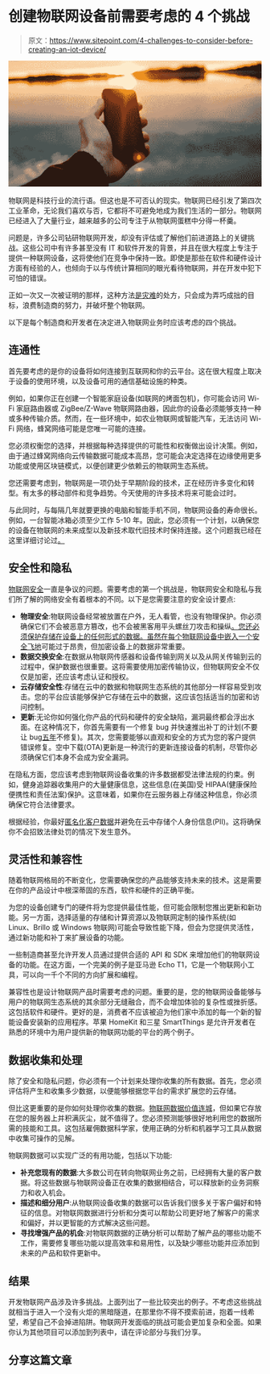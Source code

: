 # 创建物联网设备前需要考虑的 4 个挑战

> 原文：<https://www.sitepoint.com/4-challenges-to-consider-before-creating-an-iot-device/>

![4 Challenges to Consider before Creating an IoT Device](img/ecf27cd4b6983ea06f02f47319a052ed.png)

物联网是科技行业的流行语。但这也是不可否认的现实。物联网已经引发了第四次工业革命，无论我们喜欢与否，它都将不可避免地成为我们生活的一部分。物联网已经进入了大量行业，越来越多的公司专注于从物联网蛋糕中分得一杯羹。

问题是，许多公司钻研物联网开发，却没有评估或了解他们前进道路上的关键挑战。这些公司中有许多甚至没有 IT 和软件开发的背景，并且在很大程度上专注于提供一种联网设备，这将使他们在竞争中保持一致。即使是那些在软件和硬件设计方面有经验的人，也倾向于以与传统计算相同的眼光看待物联网，并在开发中犯下可怕的错误。

正如一次又一次被证明的那样，这种方法[是灾难](http://motherboard.vice.com/read/when-the-internet-of-things-starts-to-feel-like-the-internet-of-shit)的处方，只会成为弄巧成拙的目标，浪费制造商的努力，并破坏整个物联网。

以下是每个制造商和开发者在决定进入物联网业务时应该考虑的四个挑战。

## 连通性

首先要考虑的是你的设备将如何连接到互联网和你的云平台。这在很大程度上取决于设备的使用环境，以及设备可用的通信基础设施的种类。

例如，如果你正在创建一个智能家庭设备(如联网的烤面包机)，你可能会访问 Wi-Fi 家庭路由器或 ZigBee/Z-Wave 物联网路由器，因此你的设备必须能够支持一种或多种传输介质。然而，在一些环境中，如农业物联网或智能汽车，无法访问 Wi-Fi 网络，蜂窝网络可能是您唯一可能的连接。

您必须权衡您的选择，并根据每种选择提供的可能性和权衡做出设计决策。例如，由于通过蜂窝网络向云传输数据可能成本高昂，您可能会决定选择在边缘使用更多功能或使用区块链模式，以便创建更少依赖云的物联网生态系统。

您还需要考虑到，物联网是一项仍处于早期阶段的技术，正在经历许多变化和转型。有太多的移动部件和竞争趋势。今天使用的许多技术将来可能会过时。

与此同时，与每隔几年就要更换的电脑和智能手机不同，物联网设备的寿命很长。例如，一台智能冰箱必须至少工作 5-10 年。因此，您必须有一个计划，以确保您的设备在物联网的未来成型以及新技术取代旧技术时保持连接。这个问题我已经在这里详细讨论过[。](https://techcrunch.com/2016/04/06/how-to-deal-with-iot-challenges-through-abstraction/)

## 安全性和隐私

[物联网安全](https://techcrunch.com/2015/10/24/why-iot-security-is-so-critical/)一直是争议的问题。需要考虑的第一个挑战是，物联网安全和隐私与我们所了解的网络安全有着根本的不同。以下是您需要注意的安全设计要点:

*   **物理安全**:物联网设备经常被放置在户外，无人看管，也没有物理保护。你必须确保它们不会被恶意方篡改，也不会被黑客用平头螺丝刀攻击和操纵[。您还必须保护存储在设备上的任何形式的数据。虽然在每个物联网设备中嵌入一个](http://www.cnet.com/news/rings-smart-doorbell-can-leave-your-house-vulnerable-to-hacks/)[安全飞地](https://techcrunch.com/2014/02/26/how-touch-id-and-secure-enclave-work/)可能过于昂贵，但加密设备上的数据非常重要。
*   **数据交换安全**:在数据从物联网传感器和设备传输到网关以及从网关传输到云的过程中，保护数据也很重要。这将需要使用加密传输协议，但物联网安全不仅仅是加密，还应该考虑认证和授权。
*   **云存储安全性**:存储在云中的数据和物联网生态系统的其他部分一样容易受到攻击。您的平台应该能够保护它存储在云中的数据，这应该包括适当的加密和访问控制。
*   **更新**:无论你如何强化你产品的代码和硬件的安全缺陷，漏洞最终都会浮出水面。在这种情况下，你首先需要有一个修复 bug 并快速推出补丁的计划(不要让 bug[五年](https://www.wired.com/2015/09/gm-took-5-years-fix-full-takeover-hack-millions-onstar-cars/)不修复)。其次，您需要能够以直观和安全的方式为您的客户提供错误修复。空中下载(OTA)更新是一种流行的更新连接设备的机制，尽管你必须确保它们本身不会成为安全漏洞。

在隐私方面，您应该考虑到物联网设备收集的许多数据都受法律法规的约束。例如，健身追踪器收集用户的大量健康信息，这些信息(在美国)受 HIPAA(健康保险便携性和责任法案)保护。这意味着，如果你在云服务器上存储这种信息，你必须确保它符合法律要求。

根据经验，你最好[匿名化客户数据](http://thenextweb.com/entrepreneur/2016/08/15/how-iot-companies-can-beef-up-their-data-security/#gref)并避免在云中存储个人身份信息(PII)。这将确保你不会招致法律处罚的情况下发生意外。

## 灵活性和兼容性

随着物联网格局的不断变化，您需要确保您的产品能够支持未来的技术。这是需要在你的产品设计中根深蒂固的东西，软件和硬件的正确平衡。

为您的设备创建专门的硬件将为您提供最佳性能，但可能会限制您推出更新和新功能。另一方面，选择适量的存储和计算资源以及物联网定制的操作系统(如 Linux、Brillo 或 Windows 物联网)可能会导致性能下降，但会为您提供灵活性，通过新功能和补丁来扩展设备的功能。

一些制造商甚至允许开发人员通过提供合适的 API 和 SDK 来增加他们的物联网设备的功能。在这方面，一个完美的例子是亚马逊 Echo T1，它是一个物联网小工具，可以向一千个不同的方向扩展和编程。

兼容性也是设计物联网产品时需要考虑的问题。重要的是，您的物联网设备能够与用户的物联网生态系统的其余部分无缝融合，而不会增加体验的复杂性或挫折感。这包括软件和硬件。更好的是，消费者不应该被迫为他们家中添加的每一个新的智能设备安装新的应用程序。苹果 HomeKit 和三星 SmartThings 是允许开发者在熟悉的环境中为用户提供新的物联网功能的平台的两个例子。

## 数据收集和处理

除了安全和隐私问题，你必须有一个计划来处理你收集的所有数据。首先，您必须评估将产生和收集多少数据，以便能够根据您平台的需求扩展您的云存储。

但比这更重要的是你如何处理你收集的数据。[物联网数据价值连城](https://blog.xively.com/iot-data-worth-its-weight-in-gold/)，但如果它存放在您的服务器上并积满灰尘，就不值得了。您必须预测能够很好地利用您的数据所需的技能和工具。这包括雇佣数据科学家，使用正确的分析和机器学习工具从数据中收集可操作的见解。

物联网数据可以实现广泛的有用功能，包括以下功能:

*   **补充您现有的数据**:大多数公司在转向物联网业务之前，已经拥有大量的客户数据。将这些数据与物联网设备正在收集的数据相结合，可以释放新的业务洞察力和收入机会。
*   **描述和细分用户**:从物联网设备收集的数据可以告诉我们很多关于客户偏好和特征的信息。对物联网数据进行分析和分类可以帮助公司更好地了解客户的需求和偏好，并以更智能的方式解决这些问题。
*   **寻找增强产品的机会**:对物联网数据的正确分析可以帮助了解产品的哪些功能不工作，需要修复哪些功能以提高效率和易用性，以及缺少哪些功能并应添加到未来的产品和软件更新中。

## 结果

开发物联网产品涉及许多挑战。上面列出了一些比较突出的例子。不考虑这些挑战就相当于进入一个没有火炬的黑暗隧道，在那里你不得不摸索前进，抱着一线希望，希望自己不会掉进陷阱。物联网开发面临的挑战可能会更加复杂和全面。如果你认为其他项目可以添加到列表中，请在评论部分与我们分享。

## 分享这篇文章